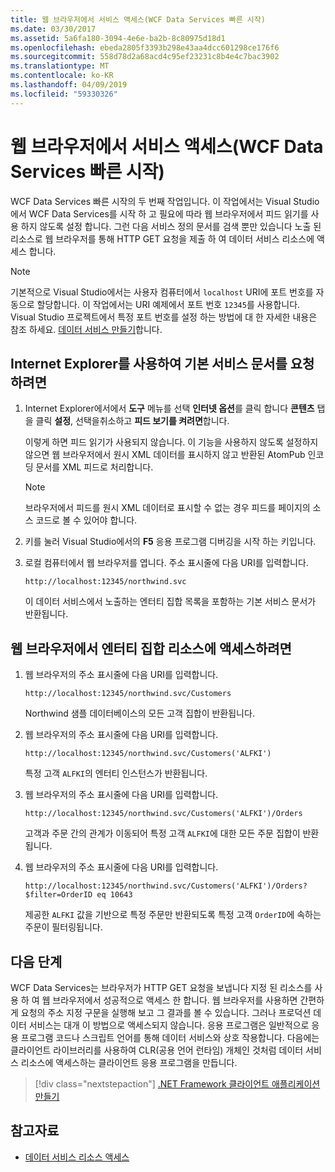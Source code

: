 ```yaml
---
title: 웹 브라우저에서 서비스 액세스(WCF Data Services 빠른 시작)
ms.date: 03/30/2017
ms.assetid: 5a6fa180-3094-4e6e-ba2b-8c80975d18d1
ms.openlocfilehash: ebeda2805f3393b298e43aa4dcc601298ce176f6
ms.sourcegitcommit: 558d78d2a68acd4c95ef23231c8b4e4c7bac3902
ms.translationtype: MT
ms.contentlocale: ko-KR
ms.lasthandoff: 04/09/2019
ms.locfileid: "59330326"
---
```

# <a name="accessing-the-service-from-a-web-browser-wcf-data-services-quickstart"></a>웹 브라우저에서 서비스 액세스(WCF Data Services 빠른 시작)

WCF Data Services 빠른 시작의 두 번째 작업입니다. 이 작업에서는 Visual Studio에서 WCF Data Services를 시작 하 고 필요에 따라 웹 브라우저에서 피드 읽기를 사용 하지 않도록 설정 합니다. 그런 다음 서비스 정의 문서를 검색 뿐만 있습니다 노출 된 리소스로 웹 브라우저를 통해 HTTP GET 요청을 제출 하 여 데이터 서비스 리소스에 액세스 합니다.

> [!NOTE]
> 기본적으로 Visual Studio에서는 사용자 컴퓨터에서 `localhost` URI에 포트 번호를 자동으로 할당합니다. 이 작업에서는 URI 예제에서 포트 번호 `12345`를 사용합니다. Visual Studio 프로젝트에서 특정 포트 번호를 설정 하는 방법에 대 한 자세한 내용은 참조 하세요. [데이터 서비스 만들기](../../../../docs/framework/data/wcf/creating-the-data-service.md)합니다.

## <a name="to-request-the-default-service-document-by-using-internet-explorer"></a>Internet Explorer를 사용하여 기본 서비스 문서를 요청하려면

1. Internet Explorer에서에서 **도구** 메뉴를 선택 **인터넷 옵션**를 클릭 합니다 **콘텐츠** 탭을 클릭 **설정**, 선택을취소하고 **피드 보기를 켜려면**합니다.

     이렇게 하면 피드 읽기가 사용되지 않습니다. 이 기능을 사용하지 않도록 설정하지 않으면 웹 브라우저에서 원시 XML 데이터를 표시하지 않고 반환된 AtomPub 인코딩 문서를 XML 피드로 처리합니다.

    > [!NOTE]
    > 브라우저에서 피드를 원시 XML 데이터로 표시할 수 없는 경우 피드를 페이지의 소스 코드로 볼 수 있어야 합니다.

2. 키를 눌러 Visual Studio에서의 **F5** 응용 프로그램 디버깅을 시작 하는 키입니다.

3. 로컬 컴퓨터에서 웹 브라우저를 엽니다. 주소 표시줄에 다음 URI를 입력합니다.

    ```
    http://localhost:12345/northwind.svc
    ```

     이 데이터 서비스에서 노출하는 엔터티 집합 목록을 포함하는 기본 서비스 문서가 반환됩니다.

## <a name="to-access-entity-set-resources-from-a-web-browser"></a>웹 브라우저에서 엔터티 집합 리소스에 액세스하려면

1. 웹 브라우저의 주소 표시줄에 다음 URI를 입력합니다.

    ```
    http://localhost:12345/northwind.svc/Customers
    ```

     Northwind 샘플 데이터베이스의 모든 고객 집합이 반환됩니다.

2. 웹 브라우저의 주소 표시줄에 다음 URI를 입력합니다.

    ```
    http://localhost:12345/northwind.svc/Customers('ALFKI')
    ```

     특정 고객 `ALFKI`의 엔터티 인스턴스가 반환됩니다.

3. 웹 브라우저의 주소 표시줄에 다음 URI를 입력합니다.

    ```
    http://localhost:12345/northwind.svc/Customers('ALFKI')/Orders
    ```

     고객과 주문 간의 관계가 이동되어 특정 고객 `ALFKI`에 대한 모든 주문 집합이 반환됩니다.

4. 웹 브라우저의 주소 표시줄에 다음 URI를 입력합니다.

    ```
    http://localhost:12345/northwind.svc/Customers('ALFKI')/Orders?$filter=OrderID eq 10643
    ```

     제공한 `ALFKI` 값을 기반으로 특정 주문만 반환되도록 특정 고객 `OrderID`에 속하는 주문이 필터링됩니다.

## <a name="next-steps"></a>다음 단계

WCF Data Services는 브라우저가 HTTP GET 요청을 보냅니다 지정 된 리소스를 사용 하 여 웹 브라우저에서 성공적으로 액세스 한 합니다. 웹 브라우저를 사용하면 간편하게 요청의 주소 지정 구문을 실행해 보고 그 결과를 볼 수 있습니다. 그러나 프로덕션 데이터 서비스는 대개 이 방법으로 액세스되지 않습니다. 응용 프로그램은 일반적으로 응용 프로그램 코드나 스크립트 언어를 통해 데이터 서비스와 상호 작용합니다. 다음에는 클라이언트 라이브러리를 사용하여 CLR(공용 언어 런타임) 개체인 것처럼 데이터 서비스 리소스에 액세스하는 클라이언트 응용 프로그램을 만듭니다.

> [!div class="nextstepaction"]
> [.NET Framework 클라이언트 애플리케이션 만들기](../../../../docs/framework/data/wcf/creating-the-dotnet-client-application-wcf-data-services-quickstart.md)

## <a name="see-also"></a>참고자료

- [데이터 서비스 리소스 액세스](../../../../docs/framework/data/wcf/accessing-data-service-resources-wcf-data-services.md)
